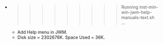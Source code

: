 * >>>>>>>>> Running inst-min-win-jwm-help-manuals-text.sh ...
  * Add Help menu in JWM.
  * Disk size = 2302676K. Space Used = 36K.
